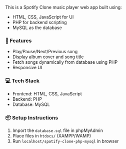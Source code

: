 This is a Spotify Clone music player web app built using:

- HTML, CSS, JavaScript for UI
- PHP for backend scripting
- MySQL as the database

### 🔧 Features
- Play/Pause/Next/Previous song
- Display album cover and song title
- Fetch songs dynamically from database using PHP
- Responsive UI

### 💻 Tech Stack
- Frontend: HTML, CSS, JavaScript
- Backend: PHP
- Database: MySQL

### 📦 Setup Instructions
1. Import the `database.sql` file in phpMyAdmin
2. Place files in `htdocs/` (XAMPP/WAMP)
3. Run `localhost/spotify-clone-php-mysql` in browser
